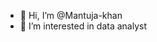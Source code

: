 - 👋 Hi, I’m @Mantuja-khan
- 👀 I’m interested in data analyst

<!---
Mantuja-khan/Mantuja-khan is a ✨ special ✨ repository because its `README.md` (this file) appears on your GitHub profile.
You can click the Preview link to take a look at your changes.
--->
